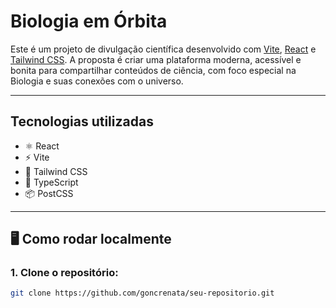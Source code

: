 
#  Biologia em Órbita

Este é um projeto de divulgação científica desenvolvido com [Vite](https://vitejs.dev/), [React](https://reactjs.org/) e [Tailwind CSS](https://tailwindcss.com/). A proposta é criar uma plataforma moderna, acessível e bonita para compartilhar conteúdos de ciência, com foco especial na Biologia e suas conexões com o universo.

---

##  Tecnologias utilizadas

- ⚛️ React
- ⚡ Vite
- 🎨 Tailwind CSS
- 🧠 TypeScript
- 📦 PostCSS

---

## 🖥️ Como rodar localmente

### 1. Clone o repositório:

```bash
git clone https://github.com/goncrenata/seu-repositorio.git
